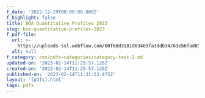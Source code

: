 ```yaml
---
f_date: '2022-12-29T00:00:00.000Z'
f_highlight: false
title: BOA Quantitative Profiles 2023
slug: boa-quantitative-profiles-2023
f_pdf-file:
  url: >-
    https://uploads-ssl.webflow.com/60f68d3181d63469fa3ddb34/63eb6fad85b2bd03864927f7_BOA_Quantitative%20Profiles%202023_%20Value%20_%20Growth%3B%20Cash%20Flow%20based%20Value%20_%20Deep%20Value_20221229.pdf
  alt: null
f_category: cms/pdfs-categories/category-test-2.md
updated-on: '2023-02-14T11:25:57.126Z'
created-on: '2023-02-14T11:25:57.126Z'
published-on: '2023-02-14T11:31:53.475Z'
layout: '[pdfs].html'
tags: pdfs
---
```



